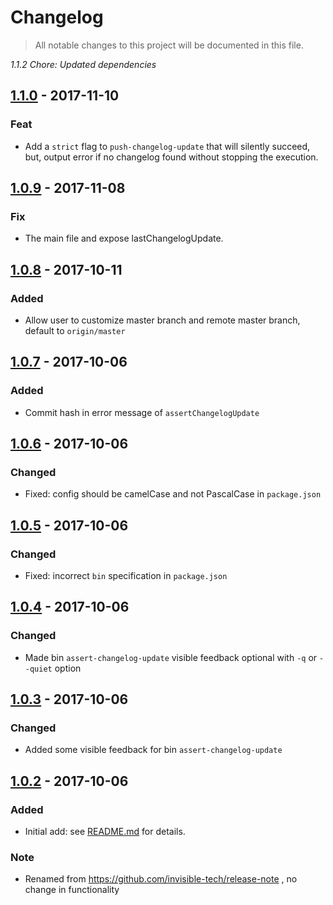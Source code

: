 # Changelog

> All notable changes to this project will be documented in this file.

*1.1.2*
_Chore: Updated dependencies_


## [1.1.0] - 2017-11-10
### Feat
  - Add a `strict` flag to `push-changelog-update` that will silently succeed, but, output error if no changelog found without stopping the execution.

## [1.0.9] - 2017-11-08
### Fix
  - The main file and expose lastChangelogUpdate.

## [1.0.8] - 2017-10-11
### Added
  - Allow user to customize master branch and remote master branch, default to `origin/master`

## [1.0.7] - 2017-10-06
### Added
  - Commit hash in error message of `assertChangelogUpdate`

## [1.0.6] - 2017-10-06
### Changed
  - Fixed: config should be camelCase and not PascalCase in `package.json`

## [1.0.5] - 2017-10-06
### Changed
  - Fixed: incorrect `bin` specification in `package.json`

## [1.0.4] - 2017-10-06
### Changed
  - Made bin `assert-changelog-update` visible feedback optional with `-q` or `--quiet` option

## [1.0.3] - 2017-10-06
### Changed
  - Added some visible feedback for bin `assert-changelog-update`

## [1.0.2] - 2017-10-06
### Added
  - Initial add: see [README.md](README.md) for details.

### Note
  - Renamed from https://github.com/invisible-tech/release-note , no change in functionality

[1.0.2]: https://github.com/invisible-tech/changelog-update/releases/tag/v1.0.2
[1.0.3]: https://github.com/invisible-tech/changelog-update/compare/v1.0.2...v1.0.3
[1.0.4]: https://github.com/invisible-tech/changelog-update/compare/v1.0.3...v1.0.4
[1.0.5]: https://github.com/invisible-tech/changelog-update/compare/v1.0.4...v1.0.5
[1.0.6]: https://github.com/invisible-tech/changelog-update/compare/v1.0.5...v1.0.6
[1.0.7]: https://github.com/invisible-tech/changelog-update/compare/v1.0.6...v1.0.7
[1.0.8]: https://github.com/invisible-tech/changelog-update/compare/v1.0.7...v1.0.8
[1.0.9]: https://github.com/invisible-tech/changelog-update/compare/v1.0.8...v1.0.9
[1.1.0]: https://github.com/invisible-tech/changelog-update/compare/v1.0.9...v1.1.0
